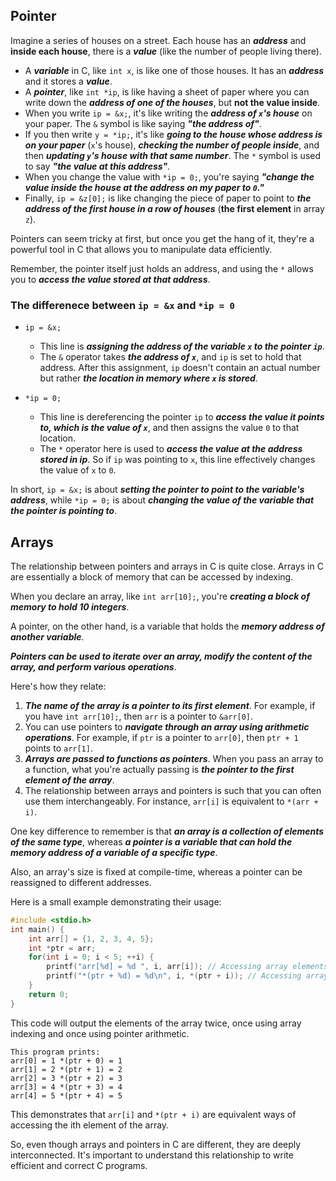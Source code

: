 ## Pointer

Imagine a series of houses on a street. Each house has an **_address_** and **inside each house**, there is a **_value_** (like the number of people living there).

- A **_variable_** in C, like `int x`, is like one of those houses. It has an **_address_** and it stores a **_value_**.
- A **_pointer_**, like `int *ip`, is like having a sheet of paper where you can write down the **_address of one of the houses_**, but **not the value inside**.
- When you write `ip = &x;`, it's like writing the **_address of `x`'s house_** on your paper. The `&` symbol is like saying **_"the address of"_**.
- If you then write `y = *ip;`, it's like **_going to the house whose address is on your paper_** (`x`'s house), **_checking the number of people inside_**, and then **_updating `y`'s house with that same number_**. The `*` symbol is used to say **_"the value at this address"_**.
- When you change the value with `*ip = 0;`, you're saying **_"change the value inside the house at the address on my paper to `0`."_**
- Finally, `ip = &z[0];` is like changing the piece of paper to point to **_the address of the first house in a row of houses_** (**the first element** in array `z`).

Pointers can seem tricky at first, but once you get the hang of it, they're a powerful tool in C that allows you to manipulate data efficiently.

Remember, the pointer itself just holds an address, and using the `*` allows you to **_access the value stored at that address_**.

### The differenece between `ip = &x` and `*ip = 0`

- `ip = &x;`

  - This line is **_assigning the address of the variable `x` to the pointer `ip`_**.
  - The `&` operator takes **_the address of `x`_**, and `ip` is set to hold that address. After this assignment, `ip` doesn't contain an actual number but rather **_the location in memory where `x` is stored_**.

- `*ip = 0;`
  - This line is dereferencing the pointer `ip` to **_access the value it points to, which is the value of `x`_**, and then assigns the value `0` to that location.
  - The `*` operator here is used to **_access the value at the address stored in ip_**. So if `ip` was pointing to `x`, this line effectively changes the value of `x` to `0`.

In short, `ip = &x;` is about **_setting the pointer to point to the variable's address_**, while `*ip = 0;` is about **_changing the value of the variable that the pointer is pointing to_**.

## Arrays

The relationship between pointers and arrays in C is quite close. Arrays in C are essentially a block of memory that can be accessed by indexing.

When you declare an array, like `int arr[10];`, you're **_creating a block of memory to hold 10 integers_**.

A pointer, on the other hand, is a variable that holds the **_memory address of another variable_**.

**_Pointers can be used to iterate over an array, modify the content of the array, and perform various operations_**.

Here's how they relate:

1. **_The name of the array is a pointer to its first element_**. For example, if you have `int arr[10];`, then `arr` is a pointer to `&arr[0]`.
2. You can use pointers to **_navigate through an array using arithmetic operations_**. For example, if `ptr` is a pointer to `arr[0]`, then `ptr + 1` points to `arr[1]`.
3. **_Arrays are passed to functions as pointers_**. When you pass an array to a function, what you're actually passing is **_the pointer to the first element of the array_**.
4. The relationship between arrays and pointers is such that you can often use them interchangeably. For instance, `arr[i]` is equivalent to `*(arr + i)`.

One key difference to remember is that **_an array is a collection of elements of the same type_**, whereas **_a pointer is a variable that can hold the memory address of a variable of a specific type_**.

Also, an array's size is fixed at compile-time, whereas a pointer can be reassigned to different addresses.

Here is a small example demonstrating their usage:

```c
#include <stdio.h>
int main() {
    int arr[] = {1, 2, 3, 4, 5};
    int *ptr = arr;
    for(int i = 0; i < 5; ++i) {
        printf("arr[%d] = %d ", i, arr[i]); // Accessing array elements
        printf("*(ptr + %d) = %d\n", i, *(ptr + i)); // Accessing array elements via pointer
    }
    return 0;
}
```
This code will output the elements of the array twice, once using array indexing and once using pointer arithmetic.

```
This program prints:
arr[0] = 1 *(ptr + 0) = 1
arr[1] = 2 *(ptr + 1) = 2
arr[2] = 3 *(ptr + 2) = 3
arr[3] = 4 *(ptr + 3) = 4
arr[4] = 5 *(ptr + 4) = 5
```

This demonstrates that `arr[i]` and `*(ptr + i)` are equivalent ways of accessing the ith element of the array.

So, even though arrays and pointers in C are different, they are deeply interconnected. It's important to understand this relationship to write efficient and correct C programs.

